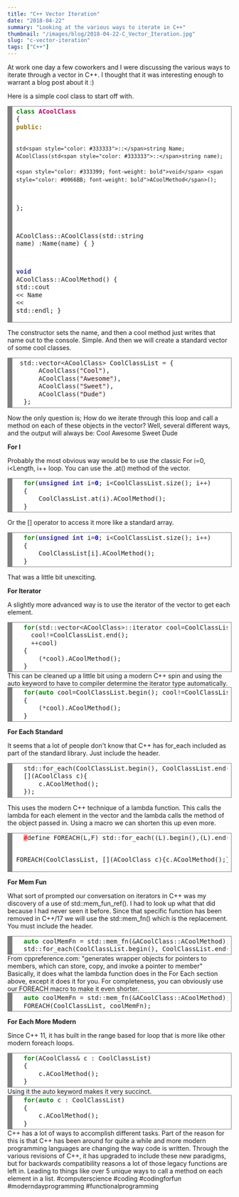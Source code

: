 ```yaml
---
title: "C++ Vector Iteration"
date: "2018-04-22"
summary: "Looking at the various ways to iterate in C++"
thumbnail: "/images/blog/2018-04-22-C_Vector_Iteration.jpg"
slug: "c-vector-iteration"
tags: ["C++"]
---
```

At work one day a few coworkers and I were discussing the various ways to iterate through a vector in C++. I thought that it was interesting enough to warrant a blog post about it :)

Here is a simple cool class to start off with.

<div style="background: #ffffff; overflow:auto;width:auto;border:solid gray;border-width:.1em .1em .1em .8em;padding:.2em .6em;"><pre style="margin: 0; line-height: 125%"><span style="color: #008800; font-weight: bold">class</span> <span style="color: #BB0066; font-weight: bold">ACoolClass</span>
{
<span style="color: #997700; font-weight: bold">public:</span>
    
    std<span style="color: #333333">::</span>string Name;
    ACoolClass(std<span style="color: #333333">::</span>string name);
    
    <span style="color: #333399; font-weight: bold">void</span> <span style="color: #0066BB; font-weight: bold">ACoolMethod</span>();
};

ACoolClass<span style="color: #333333">::</span>ACoolClass(std<span style="color: #333333">::</span>string name)
:Name(name)
{
}

<span style="color: #333399; font-weight: bold">void</span> ACoolClass<span style="color: #333333">::</span>ACoolMethod()
{
    std<span style="color: #333333">::</span>cout <span style="color: #333333">&lt;&lt;</span> Name <span style="color: #333333">&lt;&lt;</span> std<span style="color: #333333">::</span>endl;
}
</pre></div>

The constructor sets the name, and then a cool method just writes that name out to the console. Simple. And then we will create a standard vector of some cool classes. 

<div style="background: #ffffff; overflow:auto;width:auto;border:solid gray;border-width:.1em .1em .1em .8em;padding:.2em .6em;"><pre style="margin: 0; line-height: 125%"> std<span style="color: #333333">::</span>vector<span style="color: #333333">&lt;</span>ACoolClass<span style="color: #333333">&gt;</span> CoolClassList <span style="color: #333333">=</span> {
      ACoolClass(<span style="background-color: #fff0f0">"Cool"</span>), 
      ACoolClass(<span style="background-color: #fff0f0">"Awesome"</span>), 
      ACoolClass(<span style="background-color: #fff0f0">"Sweet"</span>), 
      ACoolClass(<span style="background-color: #fff0f0">"Dude"</span>)
  };
</pre></div>

Now the only question is; How do we iterate through this loop and call a method on each of these objects in the vector? Well, several different ways, and the output will always be: Cool Awesome Sweet Dude

**For I**

Probably the most obvious way would be to use the classic For i=0, i<Length, i++ loop. You can use the .at() method of the vector.

<div style="background: #ffffff; overflow:auto;width:auto;border:solid gray;border-width:.1em .1em .1em .8em;padding:.2em .6em;"><pre style="margin: 0; line-height: 125%">  <span style="color: #008800; font-weight: bold">for</span>(<span style="color: #333399; font-weight: bold">unsigned</span> <span style="color: #333399; font-weight: bold">int</span> i<span style="color: #333333">=</span><span style="color: #0000DD; font-weight: bold">0</span>; i<span style="color: #333333">&lt;</span>CoolClassList.size(); i<span style="color: #333333">++</span>)
  {
      CoolClassList.at(i).ACoolMethod();
  }
</pre></div>

Or the [] operator to access it more like a standard array. 

<div style="background: #ffffff; overflow:auto;width:auto;border:solid gray;border-width:.1em .1em .1em .8em;padding:.2em .6em;"><pre style="margin: 0; line-height: 125%">  <span style="color: #008800; font-weight: bold">for</span>(<span style="color: #333399; font-weight: bold">unsigned</span> <span style="color: #333399; font-weight: bold">int</span> i<span style="color: #333333">=</span><span style="color: #0000DD; font-weight: bold">0</span>; i<span style="color: #333333">&lt;</span>CoolClassList.size(); i<span style="color: #333333">++</span>)
  {
      CoolClassList[i].ACoolMethod();
  }
</pre></div>

That was a little bit unexciting.

**For Iterator**

A slightly more advanced way is to use the iterator of the vector to get each element. 
<div style="background: #ffffff; overflow:auto;width:auto;border:solid gray;border-width:.1em .1em .1em .8em;padding:.2em .6em;"><pre style="margin: 0; line-height: 125%">  <span style="color: #008800; font-weight: bold">for</span>(std<span style="color: #333333">::</span>vector<span style="color: #333333">&lt;</span>ACoolClass<span style="color: #333333">&gt;::</span>iterator cool<span style="color: #333333">=</span>CoolClassList.begin(); 
    cool<span style="color: #333333">!=</span>CoolClassList.end();
    <span style="color: #333333">++</span>cool)
  {
      (<span style="color: #333333">*</span>cool).ACoolMethod();
  }
</pre></div>
This can be cleaned up a little bit using a modern C++ spin and using the auto keyword to have to compiler determine the iterator type automatically. 
<div style="background: #ffffff; overflow:auto;width:auto;border:solid gray;border-width:.1em .1em .1em .8em;padding:.2em .6em;"><pre style="margin: 0; line-height: 125%">  <span style="color: #008800; font-weight: bold">for</span>(<span style="color: #008800; font-weight: bold">auto</span> cool<span style="color: #333333">=</span>CoolClassList.begin(); cool<span style="color: #333333">!=</span>CoolClassList.end();<span style="color: #333333">++</span>cool)
  {
      (<span style="color: #333333">*</span>cool).ACoolMethod();
  }
</pre></div>

**For Each Standard**

It seems that a lot of people don't know that C++ has for_each included as part of the standard library. Just include the <algorithm> header.
<div style="background: #ffffff; overflow:auto;width:auto;border:solid gray;border-width:.1em .1em .1em .8em;padding:.2em .6em;"><pre style="margin: 0; line-height: 125%">  std<span style="color: #333333">::</span>for_each(CoolClassList.begin(), CoolClassList.end(), 
  [](ACoolClass c){
      c.ACoolMethod();
  });
</pre></div>

This uses the modern C++ technique of a lambda function. This calls the lambda for each element in the vector and the lambda calls the method of the object passed in. Using a macro we can shorten this up even more. 
<div style="background: #ffffff; overflow:auto;width:auto;border:solid gray;border-width:.1em .1em .1em .8em;padding:.2em .6em;"><pre style="margin: 0; line-height: 125%">  <span style="color: #FF0000; background-color: #FFAAAA">#</span>define FOREACH(L,F) std<span style="color: #333333">::</span>for_each((L).begin(),(L).end(),F)

  FOREACH(CoolClassList, [](ACoolClass c){c.ACoolMethod();});
</pre></div>

**For Mem Fun**

What sort of prompted our conversation on iterators in C++ was my discovery of a use of std::mem_fun_ref(). I had to look up what that did because I had never seen it before. Since that specific function has been removed in C++/17 we will use the std::mem_fn() which is the replacement. You must include the <functional> header. 
<div style="background: #ffffff; overflow:auto;width:auto;border:solid gray;border-width:.1em .1em .1em .8em;padding:.2em .6em;"><pre style="margin: 0; line-height: 125%">  <span style="color: #008800; font-weight: bold">auto</span> coolMemFn <span style="color: #333333">=</span> std<span style="color: #333333">::</span>mem_fn(<span style="color: #333333">&amp;</span>ACoolClass<span style="color: #333333">::</span>ACoolMethod);
  std<span style="color: #333333">::</span>for_each(CoolClassList.begin(), CoolClassList.end(), coolMemFn);
</pre></div>
From cppreference.com: "generates wrapper objects for pointers to members, which can store, copy, and invoke a pointer to member" Basically, it does what the lambda function does in the For Each section above, except it does it for you. For completeness, you can obviously use our FOREACH macro to make it even shorter.
<div style="background: #ffffff; overflow:auto;width:auto;border:solid gray;border-width:.1em .1em .1em .8em;padding:.2em .6em;"><pre style="margin: 0; line-height: 125%">  <span style="color: #008800; font-weight: bold">auto</span> coolMemFn <span style="color: #333333">=</span> std<span style="color: #333333">::</span>mem_fn(<span style="color: #333333">&amp;</span>ACoolClass<span style="color: #333333">::</span>ACoolMethod);
  FOREACH(CoolClassList, coolMemFn);
</pre></div>

**For Each More Modern**

Since C++ 11, it has built in the range based for loop that is more like other modern foreach loops.
<div style="background: #ffffff; overflow:auto;width:auto;border:solid gray;border-width:.1em .1em .1em .8em;padding:.2em .6em;"><pre style="margin: 0; line-height: 125%">  <span style="color: #008800; font-weight: bold">for</span>(ACoolClass<span style="color: #333333">&amp;</span> c <span style="color: #333333">:</span> CoolClassList)
  {
      c.ACoolMethod();
  }
</pre></div>
Using it the auto keyword makes it very succinct. 
<div style="background: #ffffff; overflow:auto;width:auto;border:solid gray;border-width:.1em .1em .1em .8em;padding:.2em .6em;"><pre style="margin: 0; line-height: 125%">  <span style="color: #008800; font-weight: bold">for</span>(<span style="color: #008800; font-weight: bold">auto</span> c <span style="color: #333333">:</span> CoolClassList)
  {
      c.ACoolMethod();
  }
</pre></div>
C++ has a lot of ways to accomplish different tasks. Part of the reason for this is that C++ has been around for quite a while and more modern programming languages are changing the way code is written. Through the various revisions of C++, it has upgraded to include these new paradigms, but for backwards compatibility reasons a lot of those legacy functions are left in. Leading to things like over 5 unique ways to call a method on each element in a list. #computerscience #coding #codingforfun #moderndayprogramming #functionalprogramming